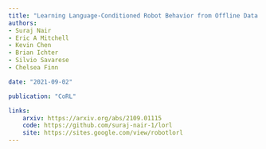 ```yaml
---
title: "Learning Language-Conditioned Robot Behavior from Offline Data and Crowd-Sourced Annotation"
authors:
- Suraj Nair
- Eric A Mitchell
- Kevin Chen
- Brian Ichter
- Silvio Savarese
- Chelsea Finn

date: "2021-09-02"

publication: "CoRL"

links:
    arxiv: https://arxiv.org/abs/2109.01115
    code: https://github.com/suraj-nair-1/lorl
    site: https://sites.google.com/view/robotlorl
---
```

